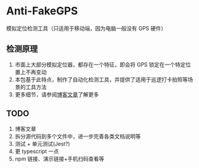 # Anti-FakeGPS

模拟定位检测工具（只适用于移动端，因为电脑一般没有 GPS 硬件）



## 检测原理

1. 市面上大部分模拟定位器，都存在一个特征，即会将 GPS 锁定在一个特定位置上不再变动
2. 本包基于此特点，制作了自动化检测工具，并提供了适用于巡逻打卡拍照等场景的工具方法
3. 更多细节，请参阅[博客文章](https://blog.cat73.org/posts/2024/09-anti-fakegps)了解更多



## TODO

1. 博客文章
2. 拆分源代码到多个文件中，进一步完善各类文档说明等
3. 测试 + 单元测试(Jest?)
4. 更 typescript 一点
5. npm 链接、演示链接+手机扫码查看等
